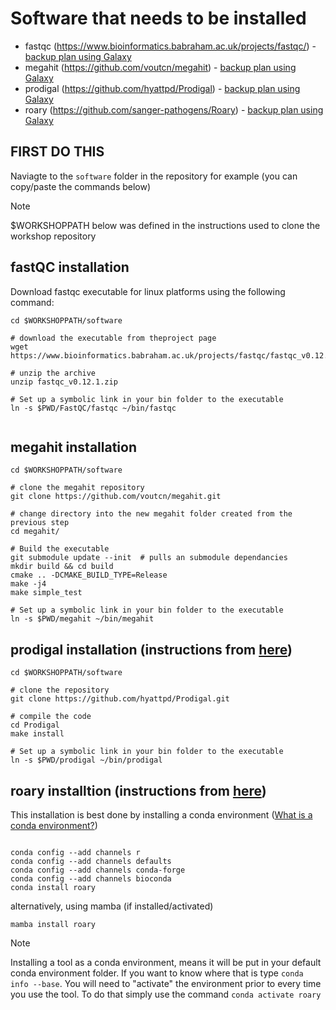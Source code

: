 
# Software that needs to be installed

- fastqc (https://www.bioinformatics.babraham.ac.uk/projects/fastqc/) - [backup plan using Galaxy](https://usegalaxy.eu/?tool_id=toolshed.g2.bx.psu.edu%2Frepos%2Fdevteam%2Ffastqc%2Ffastqc%2F0.74%2Bgalaxy1&version=latest)
- megahit (https://github.com/voutcn/megahit) - [backup plan using Galaxy](https://usegalaxy.eu/?tool_id=toolshed.g2.bx.psu.edu%2Frepos%2Fiuc%2Fmegahit%2Fmegahit%2F1.2.9%2Bgalaxy1&version=latest)
- prodigal (https://github.com/hyattpd/Prodigal) - [backup plan using Galaxy](https://usegalaxy.eu/?tool_id=toolshed.g2.bx.psu.edu%2Frepos%2Fiuc%2Fbakta%2Fbakta%2F1.9.4%2Bgalaxy0&version=latest)
- roary (https://github.com/sanger-pathogens/Roary) - [backup plan using Galaxy](https://github.com/sanger-pathogens/Roary)


## FIRST DO THIS
Naviagte to the `software` folder in the repository for example (you can copy/paste the commands below)

> [!NOTE] 
> $WORKSHOPPATH below was defined in the instructions used to clone the workshop repository


## fastQC installation

Download fastqc executable for linux platforms using the following command:
```
cd $WORKSHOPPATH/software

# download the executable from theproject page
wget https://www.bioinformatics.babraham.ac.uk/projects/fastqc/fastqc_v0.12.1.zip

# unzip the archive
unzip fastqc_v0.12.1.zip

# Set up a symbolic link in your bin folder to the executable
ln -s $PWD/FastQC/fastqc ~/bin/fastqc


```


## megahit installation

```
cd $WORKSHOPPATH/software

# clone the megahit repository
git clone https://github.com/voutcn/megahit.git

# change directory into the new megahit folder created from the previous step
cd megahit/

# Build the executable
git submodule update --init  # pulls an submodule dependancies
mkdir build && cd build
cmake .. -DCMAKE_BUILD_TYPE=Release
make -j4
make simple_test

# Set up a symbolic link in your bin folder to the executable
ln -s $PWD/megahit ~/bin/megahit

```

## prodigal installation (instructions from [here](https://github.com/hyattpd/Prodigal/blob/GoogleImport/README.md))


```
cd $WORKSHOPPATH/software

# clone the repository 
git clone https://github.com/hyattpd/Prodigal.git

# compile the code
cd Prodigal
make install

# Set up a symbolic link in your bin folder to the executable
ln -s $PWD/prodigal ~/bin/prodigal

```


## roary installtion (instructions from [here](https://github.com/sanger-pathogens/Roary?tab=readme-ov-file#installation))

This installation is best done by installing a conda environment ([What is a conda environment?](https://docs.anaconda.com/working-with-conda/environments/))

```

conda config --add channels r
conda config --add channels defaults
conda config --add channels conda-forge
conda config --add channels bioconda
conda install roary

```

alternatively, using mamba (if installed/activated)

```
mamba install roary
```

> [!NOTE]
> Installing a tool as a conda environment, means it will be put in your default conda environment folder. If you want to know where that is type `conda info --base`. 
> You will need to "activate" the environment prior to every time you use the tool. To do that simply use the command `conda activate roary`





